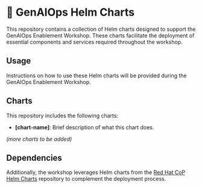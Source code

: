 # 🎈 GenAIOps Helm Charts

This repository contains a collection of Helm charts designed to support the GenAIOps Enablement Workshop. These charts facilitate the deployment of essential components and services required throughout the workshop.

## Usage

Instructions on how to use these Helm charts will be provided during the GenAIOps Enablement Workshop.

## Charts

This repository includes the following charts:

* **[chart-name]**: Brief description of what this chart does.

_(more charts to be added)_

## Dependencies

Additionally, the workshop leverages Helm charts from the [Red Hat CoP Helm Charts](https://github.com/redhat-cop/helm-charts/) repository to complement the deployment process.